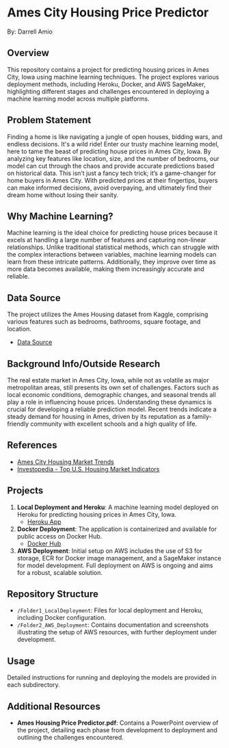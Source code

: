# Ames City Housing Price Predictor
By: Darrell Amio

## Overview
This repository contains a project for predicting housing prices in Ames City, Iowa using machine learning techniques. The project explores various deployment methods, including Heroku, Docker, and AWS SageMaker, highlighting different stages and challenges encountered in deploying a machine learning model across multiple platforms.

## Problem Statement
Finding a home is like navigating a jungle of open houses, bidding wars, and endless decisions. It's a wild ride! Enter our trusty machine learning model, here to tame the beast of predicting house prices in Ames City, Iowa. By analyzing key features like location, size, and the number of bedrooms, our model can cut through the chaos and provide accurate predictions based on historical data. This isn’t just a fancy tech trick; it’s a game-changer for home buyers in Ames City. With predicted prices at their fingertips, buyers can make informed decisions, avoid overpaying, and ultimately find their dream home without losing their sanity.

## Why Machine Learning?
Machine learning is the ideal choice for predicting house prices because it excels at handling a large number of features and capturing non-linear relationships. Unlike traditional statistical methods, which can struggle with the complex interactions between variables, machine learning models can learn from these intricate patterns. Additionally, they improve over time as more data becomes available, making them increasingly accurate and reliable.

## Data Source
The project utilizes the Ames Housing dataset from Kaggle, comprising various features such as bedrooms, bathrooms, square footage, and location.
- [Data Source](https://www.kaggle.com/datasets/lespin/house-prices-dataset/data)

## Background Info/Outside Research
The real estate market in Ames City, Iowa, while not as volatile as major metropolitan areas, still presents its own set of challenges. Factors such as local economic conditions, demographic changes, and seasonal trends all play a role in influencing house prices. Understanding these dynamics is crucial for developing a reliable prediction model. Recent trends indicate a steady demand for housing in Ames, driven by its reputation as a family-friendly community with excellent schools and a high quality of life.

## References
- [Ames City Housing Market Trends](https://example.com/ames-city-housing-market)
- [Investopedia - Top U.S. Housing Market Indicators](https://www.investopedia.com/articles/personal-finance/033015/top-us-housing-market-indicators.asp)

## Projects
1. **Local Deployment and Heroku**: A machine learning model deployed on Heroku for predicting housing prices in Ames City, Iowa.
   - [Heroku App](https://amescityhousingprediciton-7827cbd1b9d8.herokuapp.com/)
2. **Docker Deployment**: The application is containerized and available for public access on Docker Hub.
   - [Docker Hub](https://hub.docker.com/repository/docker/drlamio/house-price-prediction-app/general)
3. **AWS Deployment**: Initial setup on AWS includes the use of S3 for storage, ECR for Docker image management, and a SageMaker instance for model development. Full deployment on AWS is ongoing and aims for a robust, scalable solution.

## Repository Structure
- `/Folder1_LocalDeployment`: Files for local deployment and Heroku, including Docker configuration.
- `/Folder2_AWS_Deployment`: Contains documentation and screenshots illustrating the setup of AWS resources, with further deployment under development.

## Usage
Detailed instructions for running and deploying the models are provided in each subdirectory.

## Additional Resources
- **Ames Housing Price Predictor.pdf**: Contains a PowerPoint overview of the project, detailing each phase from development to deployment and outlining the challenges encountered.
